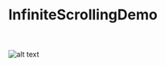# InfiniteScrollingDemo<br /><br />
![alt text](https://user-images.githubusercontent.com/9807660/42008178-c73df5b6-7a49-11e8-84d3-7f741c20e37e.gif)
